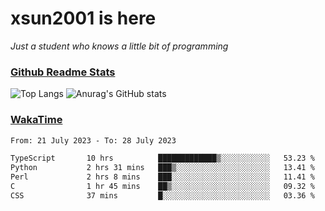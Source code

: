 # xsun2001 is here

*Just a student who knows a little bit of programming*

### [Github Readme Stats](https://github.com/anuraghazra/github-readme-stats)

![Top Langs](https://github-readme-stats.vercel.app/api/top-langs/?username=xsun2001&layout=compact&theme=radical) ![Anurag's GitHub stats](https://github-readme-stats.vercel.app/api?username=xsun2001&show_icons=true&theme=radical)

### [WakaTime](https://wakatime.com)

<!--START_SECTION:waka-->

```txt
From: 21 July 2023 - To: 28 July 2023

TypeScript       10 hrs          █████████████▒░░░░░░░░░░░   53.23 %
Python           2 hrs 31 mins   ███▒░░░░░░░░░░░░░░░░░░░░░   13.41 %
Perl             2 hrs 8 mins    ███░░░░░░░░░░░░░░░░░░░░░░   11.41 %
C                1 hr 45 mins    ██▒░░░░░░░░░░░░░░░░░░░░░░   09.32 %
CSS              37 mins         █░░░░░░░░░░░░░░░░░░░░░░░░   03.36 %
```

<!--END_SECTION:waka-->
